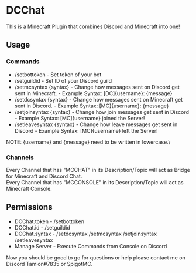 # DCChat
This is a Minecraft Plugin that combines Discord and Minecraft into one!
## Usage
### Commands
- /setbottoken - Set token of your bot
- /setguildid - Set ID of your Discord guild
- /setmcsyntax {syntax} - Change how messages sent on Discord get sent in Minecraft. - Example Syntax: [DC]{username}: {message}
- /setdcsyntax {syntax} - Change how messages sent on Minecraft get sent in Discord. - Example Syntax: [MC]{username}: {message}
- /setjoinsyntax {syntax} - Change how join messages get sent in Discord - Example Syntax: [MC]{username} joined the Server!
- /setleavesyntax {syntax} - Change how leave messages get sent in Discord - Example Syntax: [MC]{username} left the Server!

NOTE: {username} and {message} need to be written in lowercase.\
### Channels
Every Channel that has "MCCHAT" in its Description/Topic will act as Bridge for Minecraft and Discord Chat.\
Every Channel that has "MCCONSOLE" in its Description/Topic will act as Minecraft Console.
## Permissions
- DCChat.token - /setbottoken
- DCChat.id - /setguildid
- DCChat.syntax - /setdcsyntax /setmcsyntax /setjoinsyntax /setleavesyntax
- Manage Server - Execute Commands from Console on Discord

Now you should be good to go for questions or help please contact me on Discord Tamion#7835 or SpigotMC.